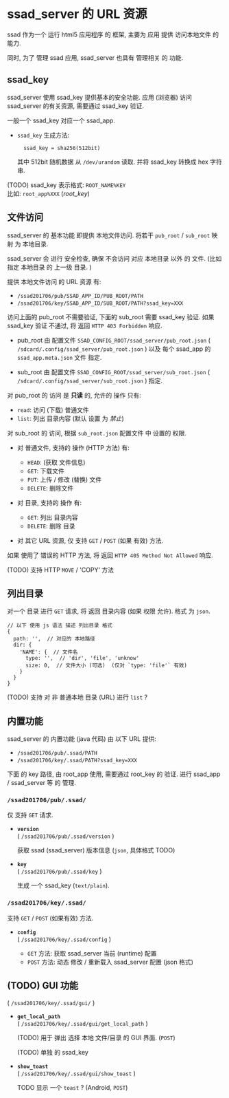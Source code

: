 <!-- ssad_server_url.md, ssad/doc/ssad_server/
  lang: zh_CN
-->

# ssad_server 的 URL 资源

ssad 作为一个 运行 html5 应用程序 的 框架, 主要为 应用 提供 访问本地文件
的 能力.

同时, 为了 管理 ssad 应用, ssad_server 也具有 管理相关 的 功能.


## ssad_key

ssad_server 使用 ssad_key 提供基本的安全功能.
应用 (浏览器) 访问 ssad_server 的有关资源, 需要通过 ssad_key 验证.

一般一个 ssad_key 对应一个 ssad_app.

+ `ssad_key` 生成方法:

  ```
    ssad_key = sha256(512bit)
  ```

  其中 512bit 随机数据 从 `/dev/urandom` 读取.
  并将 ssad_key 转换成 hex 字符串.

(TODO) ssad_key 表示格式: `ROOT_NAME%KEY` <br />
比如: `root_app%XXX` (*root_key*)


## 文件访问

ssad_server 的 基本功能 即提供 本地文件访问.
将若干 `pub_root` / `sub_root` 映射 为 本地目录.

ssad_server 会 进行 安全检查, 确保 不会访问 对应 本地目录 以外 的 文件.
(比如 指定 本地目录 的 上一级 目录. )

提供 本地文件访问 的 URL 资源 有:

+ `/ssad201706/pub/SSAD_APP_ID/PUB_ROOT/PATH`
+ `/ssad201706/key/SSAD_APP_ID/SUB_ROOT/PATH?ssad_key=XXX`

访问上面的 pub_root 不需要验证, 下面的 sub_root 需要 ssad_key 验证.
如果 ssad_key 验证 不通过, 将 返回 `HTTP 403 Forbidden` 响应.

+ pub_root 由 配置文件 `SSAD_CONFIG_ROOT/ssad_server/pub_root.json`
  ( `/sdcard/.config/ssad_server/pub_root.json` )
  以及 每个 ssad_app 的 `ssad_app.meta.json` 文件 指定.

+ sub_root 由 配置文件 `SSAD_CONFIG_ROOT/ssad_server/sub_root.json`
  ( `/sdcard/.config/ssad_server/sub_root.json` )
  指定.

对 pub_root 的 访问 是 **只读** 的, 允许的 操作 只有:

+ `read`: 访问 (下载) 普通文件
+ `list`: 列出 目录内容 (默认 设置 为 *禁止*)

对 sub_root 的 访问, 根据 `sub_root.json` 配置文件 中 设置的 权限.

+ 对 普通文件, 支持的 操作 (HTTP 方法) 有:

  + `HEAD`: (获取 文件信息)
  + `GET`: 下载文件
  + `PUT`: 上传 / 修改 (替换) 文件
  + `DELETE`: 删除文件

+ 对 目录, 支持的 操作 有:

  + `GET`: 列出 目录内容
  + `DELETE`: 删除 目录

+ 对 其它 URL 资源, 仅 支持 `GET` / `POST` (如果 有效) 方法.

如果 使用了 错误的 HTTP 方法, 将 返回 `HTTP 405 Method Not Allowed` 响应.

(TODO) 支持 HTTP `MOVE` / 'COPY' 方法


## 列出目录

对一个 目录 进行 `GET` 请求, 将 返回 目录内容 (如果 权限 允许).
格式 为 `json`.

```
// 以下 使用 js 语法 描述 列出目录 格式
{
  path: '',  // 对应的 本地路径
  dir: {
    'NAME': {  // 文件名
      type: '',  // 'dir', 'file', 'unknow'
      size: 0,  // 文件大小 (可选)  (仅对 `type: 'file'` 有效)
    }
  }
}
```

(TODO) 支持 对 非 普通本地 目录 (URL) 进行 `list` ?


## 内置功能

ssad_server 的 内置功能 (java 代码) 由 以下 URL 提供:

+ `/ssad201706/pub/.ssad/PATH`
+ `/ssad201706/key/.ssad/PATH?ssad_key=XXX`

下面 的 key 路径, 由 root_app 使用, 需要通过 root_key 的 验证.
进行 ssad_app / ssad_server 等 的 管理.

### `/ssad201706/pub/.ssad/`
仅 支持 `GET` 请求.

+ **`version`** <br />
  ( `/ssad201706/pub/.ssad/version` )

  获取 ssad (ssad_server) 版本信息 (`json`, 具体格式 TODO)

+ **`key`** <br />
  ( `/ssad201706/pub/.ssad/key` )

  生成 一个 ssad_key (`text/plain`).

### `/ssad201706/key/.ssad/`
支持 `GET` / `POST` (如果有效) 方法.

+ **`config`** <br />
  ( `/ssad201706/key/.ssad/config` )

  + `GET` 方法: 获取 ssad_server 当前 (runtime) 配置
  + `POST` 方法: 动态 修改 / 重新载入 ssad_server 配置 (json 格式)


## (TODO) GUI 功能
( `/ssad201706/key/.ssad/gui/` )

+ **`get_local_path`** <br />
  ( `/ssad201706/key/.ssad/gui/get_local_path` )

  (TODO) 用于 弹出 选择 本地 文件/目录 的 GUI 界面. (`POST`)

  (TODO) 单独 的 ssad_key

+ **`show_toast`** <br />
  ( `/ssad201706/key/.ssad/gui/show_toast` )

  TODO  显示 一个 `toast` ? (Android, `POST`)


<!-- end ssad_server_url.md -->

